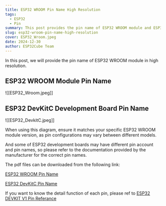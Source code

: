 ```yaml
---
title: ESP32 WROOM Pin Name High Resolution
tags:
  - ESP32
  - Pin
summary: This post provides the pin name of ESP32 WROOM module and ESP32 DevKitC development board in high resolution and also provides the pdf file for download.
slug: esp32-wroom-pin-name-high-resolution
cover: ESP32_Wroom.jpeg
date: 2024-12-30
author: ESP32Cube Team
---
```


In this post, we will provide the pin name of ESP32 WROOM module in high resolution.

## ESP32 WROOM Module Pin Name

![[ESP32_Wroom.jpeg]]

## ESP32 DevKitC Development Board Pin Name

![[ESP32_DevkitC.jpeg]]

When using this diagram, ensure it matches your specific ESP32 WROOM module version, as pin configurations may vary between different models.

And some of ESP32 development boards may have different pin account and pin names, so please refer to the documentation provided by the manufacturer for the correct pin names.

The pdf files can be downloaded from the following link:

[ESP32 WROOM Pin Name](https://esp32cube.com/uploads/docs/images/ESP32_Wroom.pdf)

[ESP32 DevKitC Pin Name](https://esp32cube.com/uploads/docs/images/ESP32_DevkitC.pdf)

If you want to know the detail function of each pin, please ref to [ESP32 DEVKIT V1 Pin Referance](https://esp32cube.com/post/esp32-devkit-v1-pin-referance/)